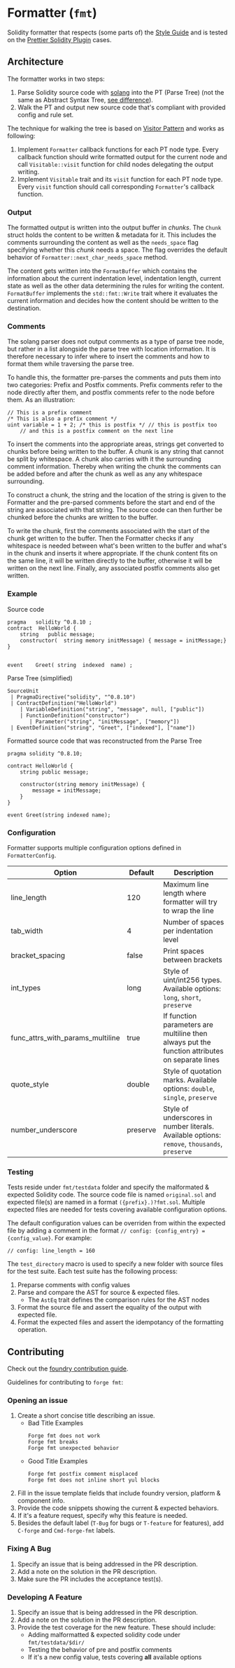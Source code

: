 # Formatter (`fmt`)

Solidity formatter that respects (some parts of) the [Style Guide](https://docs.soliditylang.org/en/latest/style-guide.html) and
is tested on the [Prettier Solidity Plugin](https://github.com/prettier-solidity/prettier-plugin-solidity) cases.

## Architecture

The formatter works in two steps:
1. Parse Solidity source code with [solang](https://github.com/hyperledger-labs/solang) into the PT (Parse Tree)
(not the same as Abstract Syntax Tree, [see difference](https://stackoverflow.com/a/9864571)).
2. Walk the PT and output new source code that's compliant with provided config and rule set.

The technique for walking the tree is based on [Visitor Pattern](https://en.wikipedia.org/wiki/Visitor_pattern)
and works as following:
1. Implement `Formatter` callback functions for each PT node type.
Every callback function should write formatted output for the current node
and call `Visitable::visit` function for child nodes delegating the output writing. 
1. Implement `Visitable` trait and its `visit` function for each PT node type. Every `visit` function should call corresponding `Formatter`'s callback function.

### Output

The formatted output is written into the output buffer in _chunks_. The `Chunk` struct holds the content to be written & metadata for it. This includes the comments surrounding the content as well as the `needs_space` flag specifying whether this _chunk_ needs a space. The flag overrides the default behavior of `Formatter::next_char_needs_space` method.

The content gets written into the `FormatBuffer` which contains the information about the current indentation level, indentation length, current state as well as the other data determining the rules for writing the content. `FormatBuffer` implements the `std::fmt::Write` trait where it evaluates the current information and decides how the content should be written to the destination.

### Comments

The solang parser does not output comments as a type of parse tree node, but rather
in a list alongside the parse tree with location information. It is therefore necessary
to infer where to insert the comments and how to format them while traversing the parse tree.

To handle this, the formatter pre-parses the comments and puts them into two categories:
Prefix and Postfix comments. Prefix comments refer to the node directly after them, and
postfix comments refer to the node before them. As an illustration:

```solidity
// This is a prefix comment
/* This is also a prefix comment */
uint variable = 1 + 2; /* this is postfix */ // this is postfix too
    // and this is a postfix comment on the next line
```

To insert the comments into the appropriate areas, strings get converted to chunks
before being written to the buffer. A chunk is any string that cannot be split by
whitespace. A chunk also carries with it the surrounding comment information. Thereby
when writing the chunk the comments can be added before and after the chunk as well
as any any whitespace surrounding.

To construct a chunk, the string and the location of the string is given to the
Formatter and the pre-parsed comments before the start and end of the string are
associated with that string. The source code can then further be chunked before the
chunks are written to the buffer.

To write the chunk, first the comments associated with the start of the chunk get
written to the buffer. Then the Formatter checks if any whitespace is needed between
what's been written to the buffer and what's in the chunk and inserts it where appropriate.
If the chunk content fits on the same line, it will be written directly to the buffer,
otherwise it will be written on the next line. Finally, any associated postfix
comments also get written.

### Example

Source code
```solidity
pragma   solidity ^0.8.10 ;
contract  HelloWorld {
    string   public message;
    constructor(  string memory initMessage) { message = initMessage;}
}


event    Greet( string  indexed  name) ;
```

Parse Tree (simplified)
```text
SourceUnit
 | PragmaDirective("solidity", "^0.8.10")
 | ContractDefinition("HelloWorld")
    | VariableDefinition("string", "message", null, ["public"])
    | FunctionDefinition("constructor")
       | Parameter("string", "initMessage", ["memory"])
 | EventDefinition("string", "Greet", ["indexed"], ["name"])
```

Formatted source code that was reconstructed from the Parse Tree
```solidity
pragma solidity ^0.8.10;

contract HelloWorld {
    string public message;

    constructor(string memory initMessage) {
        message = initMessage;
    }
}

event Greet(string indexed name);
```

### Configuration

Formatter supports multiple configuration options defined in `FormatterConfig`.

| Option                            | Default  | Description          
| --------------------------------- | -------  | ---------------------
| line_length                       | 120      | Maximum line length where formatter will try to wrap the line
| tab_width                         | 4        | Number of spaces per indentation level
| bracket_spacing                   | false    | Print spaces between brackets
| int_types                         | long     | Style of uint/int256 types. Available options: `long`, `short`, `preserve`
| func_attrs_with_params_multiline  | true     | If function parameters are multiline then always put the function attributes on separate lines
| quote_style                       | double   | Style of quotation marks. Available options: `double`, `single`, `preserve`
| number_underscore                 | preserve | Style of underscores in number literals. Available options: `remove`, `thousands`, `preserve`

### Testing

Tests reside under `fmt/testdata` folder and specify the malformated & expected Solidity code. The source code file is named `original.sol` and expected file(s) are named in a format `({prefix}.)?fmt.sol`. Multiple expected files are needed for tests covering available configuration options.

The default configuration values can be overriden from within the expected file by adding a comment in the format `// config: {config_entry} = {config_value}`. For example:
```solidity
// config: line_length = 160
```

The `test_directory` macro is used to specify a new folder with source files for the test suite. Each test suite has the following process:
1. Preparse comments with config values
2. Parse and compare the AST for source & expected files.
    - The `AstEq` trait defines the comparison rules for the AST nodes
3. Format the source file and assert the equality of the output with expected file.
4. Format the expected files and assert the idempotancy of the formatting operation.

## Contributing

Check out the [foundry contribution guide](https://github.com/foundry-rs/foundry/blob/master/CONTRIBUTING.md).

Guidelines for contributing to `forge fmt`:

### Opening an issue

1. Create a short concise title describing an issue.
    - Bad Title Examples
        ```text
        Forge fmt does not work
        Forge fmt breaks
        Forge fmt unexpected behavior
        ```
    - Good Title Examples
        ```text
        Forge fmt postfix comment misplaced
        Forge fmt does not inline short yul blocks
        ```
2. Fill in the issue template fields that include foundry version, platform & component info.
3. Provide the code snippets showing the current & expected behaviors.
4. If it's a feature request, specify why this feature is needed.
5. Besides the default label (`T-Bug` for bugs or `T-feature` for features), add `C-forge` and `Cmd-forge-fmt` labels.

### Fixing A Bug

1. Specify an issue that is being addressed in the PR description.
2. Add a note on the solution in the PR description.
3. Make sure the PR includes the acceptance test(s).

### Developing A Feature

1. Specify an issue that is being addressed in the PR description.
2. Add a note on the solution in the PR description.
3. Provide the test coverage for the new feature. These should include:
    - Adding malformatted & expected solidity code under `fmt/testdata/$dir/`
    - Testing the behavior of pre and postfix comments
    - If it's a new config value, tests covering **all** available options
